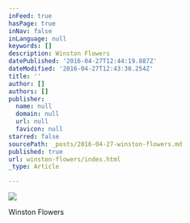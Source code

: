 ```yaml
---
inFeed: true
hasPage: true
inNav: false
inLanguage: null
keywords: []
description: Winston Flowers
datePublished: '2016-04-27T12:44:19.887Z'
dateModified: '2016-04-27T12:43:30.254Z'
title: ''
author: []
authors: []
publisher:
  name: null
  domain: null
  url: null
  favicon: null
starred: false
sourcePath: _posts/2016-04-27-winston-flowers.md
published: true
url: winston-flowers/index.html
_type: Article

---
```

![](https://the-grid-user-content.s3-us-west-2.amazonaws.com/02a241d2-fb8c-40eb-9f28-2a21864b71fa.jpg)

Winston Flowers